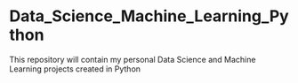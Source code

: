 # Data_Science_Machine_Learning_Python
This repository will contain my personal Data Science and Machine Learning projects created in Python
